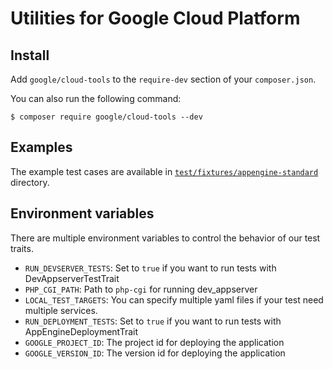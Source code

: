 # Utilities for Google Cloud Platform

## Install

Add `google/cloud-tools` to the `require-dev` section of your
`composer.json`.

You can also run the following command:

```
$ composer require google/cloud-tools --dev
```

## Examples

The example test cases are available in
[`test/fixtures/appengine-standard`](https://github.com/GoogleCloudPlatform/php-testutils/tree/master/test/fixtures/appengine-standard) directory.

## Environment variables

There are multiple environment variables to control the behavior of
our test traits.

- `RUN_DEVSERVER_TESTS`:
  Set to `true` if you want to run tests with DevAppserverTestTrait
- `PHP_CGI_PATH`:
  Path to `php-cgi` for running dev_appserver
- `LOCAL_TEST_TARGETS`:
  You can specify multiple yaml files if your test need multiple services.
- `RUN_DEPLOYMENT_TESTS`:
  Set to `true` if you want to run tests with AppEngineDeploymentTrait
- `GOOGLE_PROJECT_ID`:
  The project id for deploying the application
- `GOOGLE_VERSION_ID`:
  The version id for deploying the application
